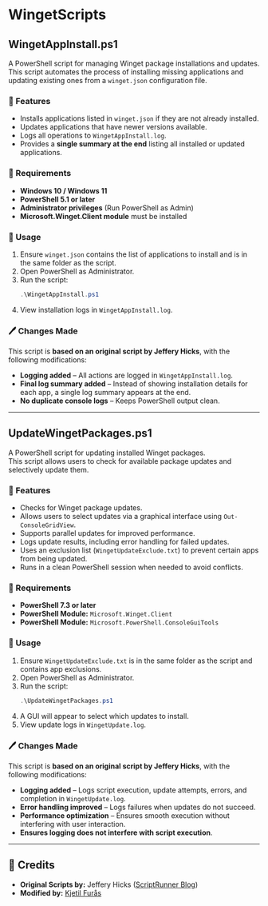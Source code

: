 # WingetScripts

## WingetAppInstall.ps1

A PowerShell script for managing Winget package installations and updates.  
This script automates the process of installing missing applications and updating existing ones from a `winget.json` configuration file.

### 📌 Features
- Installs applications listed in `winget.json` if they are not already installed.
- Updates applications that have newer versions available.
- Logs all operations to `WingetAppInstall.log`.
- Provides a **single summary at the end** listing all installed or updated applications.

### 📝 Requirements
- **Windows 10 / Windows 11**
- **PowerShell 5.1 or later**
- **Administrator privileges** (Run PowerShell as Admin)
- **Microsoft.Winget.Client module** must be installed

### 📂 Usage
1. Ensure `winget.json` contains the list of applications to install and is in the same folder as the script.
2. Open PowerShell as Administrator.
3. Run the script:
   ```powershell
   .\WingetAppInstall.ps1
   ```
4. View installation logs in `WingetAppInstall.log`.

### 🖊️ Changes Made
This script is **based on an original script by Jeffery Hicks**, with the following modifications:
- **Logging added** – All actions are logged in `WingetAppInstall.log`.
- **Final log summary added** – Instead of showing installation details for each app, a single log summary appears at the end.
- **No duplicate console logs** – Keeps PowerShell output clean.

---

## UpdateWingetPackages.ps1

A PowerShell script for updating installed Winget packages.  
This script allows users to check for available package updates and selectively update them.

### 📌 Features
- Checks for Winget package updates.
- Allows users to select updates via a graphical interface using `Out-ConsoleGridView`.
- Supports parallel updates for improved performance.
- Logs update results, including error handling for failed updates.
- Uses an exclusion list (`WingetUpdateExclude.txt`) to prevent certain apps from being updated.
- Runs in a clean PowerShell session when needed to avoid conflicts.

### 📝 Requirements
- **PowerShell 7.3 or later**
- **PowerShell Module:** `Microsoft.Winget.Client`
- **PowerShell Module:** `Microsoft.PowerShell.ConsoleGuiTools`

### 📂 Usage
1. Ensure `WingetUpdateExclude.txt` is in the same folder as the script and contains app exclusions.
2. Open PowerShell as Administrator.
3. Run the script:
   ```powershell
   .\UpdateWingetPackages.ps1
   ```
4. A GUI will appear to select which updates to install.
5. View update logs in `WingetUpdate.log`.

### 🖊️ Changes Made
This script is **based on an original script by Jeffery Hicks**, with the following modifications:
- **Logging added** – Logs script execution, update attempts, errors, and completion in `WingetUpdate.log`.
- **Error handling improved** – Logs failures when updates do not succeed.
- **Performance optimization** – Ensures smooth execution without interfering with user interaction.
- **Ensures logging does not interfere with script execution**.

---

## 🔗 Credits
- **Original Scripts by:** Jeffery Hicks ([ScriptRunner Blog](https://www.scriptrunner.com/en/blog/master-managing-winget-powershell))  
- **Modified by:** [Kjetil Furås](https://github.com/kfuras)  

